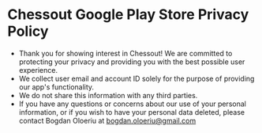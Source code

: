 # Chessout Google Play Store Privacy Policy

- Thank you for showing interest in Chessout! We are committed to protecting your privacy and providing you with the best possible user experience.
- We collect user email and account ID solely for the purpose of providing our app's functionality.
- We do not share this information with any third parties.
- If you have any questions or concerns about our use of your personal information, or if you wish to have your personal data deleted, please contact Bogdan Oloeriu at bogdan.oloeriu@gmail.com
